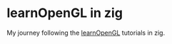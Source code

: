 # learnOpenGL in zig

My journey following the [learnOpenGL](https://learnopengl.com/) tutorials in zig.

